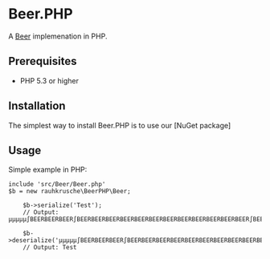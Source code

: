Beer.PHP
========

A [Beer](https://github.com/rauhkrusche/Beer) implemenation in PHP.

## Prerequisites ##
- PHP 5.3 or higher

## Installation ##
The simplest way to install Beer.PHP is to use our [NuGet package]


## Usage ##
Simple example in PHP:

```
include 'src/Beer/Beer.php'
$b = new rauhkrusche\BeerPHP\Beer;

    $b->serialize('Test');
    // Output: µµµµµ∫BEERBEERBEER∫BEERBEERBEERBEERBEERBEERBEERBEERBEERBEERBEERBEER∫BEERBEERBEERBEERBEER∫

    $b->deserialize('µµµµµ∫BEERBEERBEER∫BEERBEERBEERBEERBEERBEERBEERBEERBEERBEERBEERBEER∫BEERBEERBEERBEERBEER∫');
    // Output: Test
```
